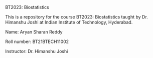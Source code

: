 BT2023: Biostatistics 

This is a repository for the course BT2023: Biostatistics taught by Dr. Himanshu Joshi at Indian Institute of Technology, Hyderabad.

Name: Aryan Sharan Reddy

Roll number: BT21BTECH11002

Instructor: Dr. Himanshu Joshi
